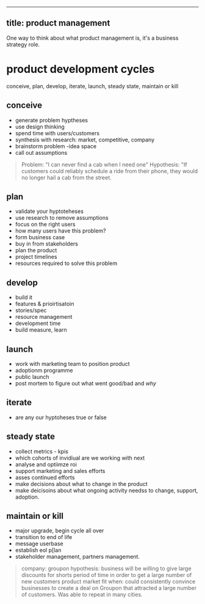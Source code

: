 ----
title: product management
----

One way to think about what product management is, it's a business strategy role.


# product development cycles
conceive, plan, develop, iterate, launch, steady state, maintain or kill

## conceive
* generate problem hyptheses
* use design thinking
* spend time with users/customers
* synthesis with research: market, competitive, company
* brainstorm problem -idea space
* call out assumptions

> Problem: "I can never find a cab when I need one"
> Hypothesis: "If customers could reliably schedule a ride from their phone, they would no longer hail a cab from the street.

## plan
* validate your hyptoteheses
* use research to remove assumptions
* focus on the right users
* how many users have this problem?
* form business case
* buy in from stakeholders
* plan the product
* project timelines
* resources required to solve this problem

## develop
* build it
* features & prioirtisatoin
* stories/spec
* resource management
* development time
* build measure, learn

## launch
* work with marketing team to position product
* adoptionm programme
* public launch
* post mortem to figure out what went good/bad and _why_

## iterate
* are any our hyptoheses true or false

## steady state
* collect metrics - kpis
* which cohorts of invidiual are we working with next
* analyse and optiimze roi
* support marketing and sales efforts
* asses continued efforts
* make decisions about what to change in the product
* make deicisoins about what ongoing activity needss to change, support, adoption.

## maintain or kill
* major upgrade, begin cycle all over
* transition to end of life
* message userbase
* establish eol p[lan
* stakeholder management, partners management.

> company: groupon
> hypothesis: business will be willing to give large discounts for shorts period of time in order to get a large number of new customers
> product market fit when: could consistently convince businesses to create a deal on Groupon that attracted a large number of customers. Was able to repeat in many cities.
